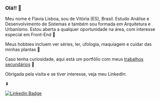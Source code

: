 ### Olá!! 👋

Meu nome é Flavia Lisboa, sou de Vitória (ES), Brasil. Estudo Análise e Desenvolvimento de Sistemas e também sou formada em Arquitetura e Urbanismo. Estou aberta a qualquer oportunidade na área, com interesse especial em Front-End 🌟

Meus hobbies incluem ver séries, ler, ufologia, maquiagem e cuidar das minhas plantas 🌿 

Caso tenha curiosidade, aqui está um portfólio com meus [trabalhos secundários](https://lisboa-flavia.wixsite.com/portfolio) 🌈

Obrigada pela visita e se tiver interesse, veja meu LinkedIn:

<!--
**flavialisboa/flavialisboa** is a ✨ _special_ ✨ repository because its `README.md` (this file) appears on your GitHub profile.

Here are some ideas to get you started:

- 🔭 I’m currently working on ...
- 🌱 I’m currently learning ...
- 👯 I’m looking to collaborate on ...
- 🤔 I’m looking for help with ...
- 💬 Ask me about ...
- 📫 How to reach me: ...
- 😄 Pronouns: ...
- ⚡ Fun fact: ...
-->

⬇

[![Linkedin Badge](https://img.shields.io/badge/-LinkedIn-blue?style=flat-square&logo=Linkedin&logoColor=white&link=https://www.linkedin.com/in/flavia-lisboa/)](https://www.linkedin.com/in/flavia-lisboa/) 
